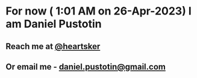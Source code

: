 # For now ( 1:01 AM on 26-Apr-2023) I am Daniel Pustotin
## Reach me at [@heartsker](https://t.me/heartsker)
## Or email me - daniel.pustotin@gmail.com

